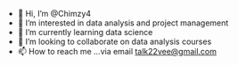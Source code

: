 - 👋 Hi, I’m @Chimzy4
- 👀 I’m interested in data analysis and project management 
- 🌱 I’m currently learning data science 
- 💞️ I’m looking to collaborate on data analysis courses
- 📫 How to reach me ...via email talk22vee@gmail.com 

<!---
Chimzy4/Chimzy4 is a ✨ special ✨ repository because its `README.md` (this file) appears on your GitHub profile.
You can click the Preview link to take a look at your changes.
--->
